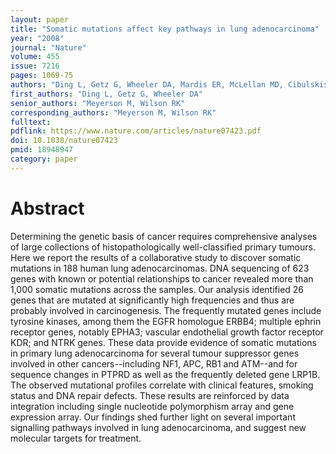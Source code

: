 ```yaml
---
layout: paper
title: "Somatic mutations affect key pathways in lung adenocarcinoma"
year: "2008"
journal: "Nature"
volume: 455
issue: 7216
pages: 1069-75
authors: "Ding L, Getz G, Wheeler DA, Mardis ER, McLellan MD, Cibulskis K, Sougnez C, Greulich H, Muzny DM, Morgan MB, Fulton L, Fulton RS, Zhang Q, Wendl MC, Lawrence MS, Larson DE, Chen K, Dooling DJ, Sabo A, Hawes AC, Shen H, Jhangiani SN, Lewis LR, Hall O, Zhu Y, Mathew T, Ren Y, Yao J, Scherer SE, Clerc K, Metcalf GA, Ng B, Milosavljevic A, Gonzalez-Garay ML, Osborne JR, Meyer R, Shi X, Tang Y, Koboldt DC, Lin L, Abbott R, Miner TL, Pohl C, Fewell G, Haipek C, Schmidt H, Dunford-Shore BH, Kraja A, Crosby SD, Sawyer CS, Vickery T, Sander S, Robinson J, Winckler W, Baldwin J, Chirieac LR, Dutt A, Fennell T, Hanna M, Johnson BE, Onofrio RC, Thomas RK, Tonon G, Weir BA, Zhao X, Ziaugra L, Zody MC, Giordano T, Orringer MB, Roth JA, Spitz MR, Wistuba II, Ozenberger B, Good PJ, Chang AC, Beer DG, Watson MA, Ladanyi M, Broderick S, Yoshizawa A, Travis WD, Pao W, Province MA, Weinstock GM, Varmus HE, Gabriel SB, Lander ES, Gibbs RA, Meyerson M, Wilson RK"
first_authors: "Ding L, Getz G, Wheeler DA"
senior_authors: "Meyerson M, Wilson RK"
corresponding_authors: "Meyerson M, Wilson RK"
fulltext:
pdflink: https://www.nature.com/articles/nature07423.pdf
doi: 10.1038/nature07423
pmid: 18948947
category: paper
---
```


# Abstract

Determining the genetic basis of cancer requires comprehensive analyses of large collections of histopathologically well-classified primary tumours. Here we report the results of a collaborative study to discover somatic mutations in 188 human lung adenocarcinomas. DNA sequencing of 623 genes with known or potential relationships to cancer revealed more than 1,000 somatic mutations across the samples. Our analysis identified 26 genes that are mutated at significantly high frequencies and thus are probably involved in carcinogenesis. The frequently mutated genes include tyrosine kinases, among them the EGFR homologue ERBB4; multiple ephrin receptor genes, notably EPHA3; vascular endothelial growth factor receptor KDR; and NTRK genes. These data provide evidence of somatic mutations in primary lung adenocarcinoma for several tumour suppressor genes involved in other cancers--including NF1, APC, RB1 and ATM--and for sequence changes in PTPRD as well as the frequently deleted gene LRP1B. The observed mutational profiles correlate with clinical features, smoking status and DNA repair defects. These results are reinforced by data integration including single nucleotide polymorphism array and gene expression array. Our findings shed further light on several important signalling pathways involved in lung adenocarcinoma, and suggest new molecular targets for treatment.




